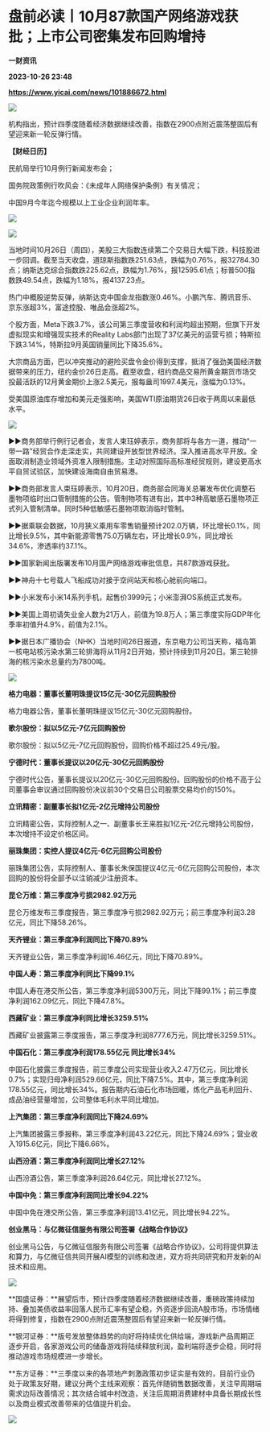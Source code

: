 # 盘前必读丨10月87款国产网络游戏获批；上市公司密集发布回购增持
**一财资讯**

**2023-10-26 23:48**

**https://www.yicai.com/news/101886672.html**

![](https://imgcdn.yicai.com/uppics/slides/2023/10/b7afc8fc8cd9750f54eef276c280ecb5.jpg)

机构指出，预计四季度随着经济数据继续改善，指数在2900点附近震荡整固后有望迎来新一轮反弹行情。

**【财经日历】**

民航局举行10月例行新闻发布会；

国务院政策例行吹风会：《未成年人网络保护条例》有关情况；

中国9月今年迄今规模以上工业企业利润年率。

![](https://imgcdn.yicai.com/uppics/images/2019/10/9169e58e881674682c80ef942f95057d.jpg)

![](https://imgcdn.yicai.com/uppics/images/2023/10/a95074634914c9798e23b8110e59948e.jpg)

当地时间10月26日（周四），美股三大指数连续第二个交易日大幅下跌，科技股进一步回调。截至当天收盘，道琼斯指数跌251.63点，跌幅为0.76%，报32784.30点；纳斯达克综合指数跌225.62点，跌幅为1.76%，报12595.61点；标普500指数跌49.54点，跌幅为1.18%，报4137.23点。

热门中概股逆势反弹，纳斯达克中国金龙指数涨0.46%。小鹏汽车、腾讯音乐、京东涨超3%，富途控股、唯品会涨超2%。

个股方面，Meta下跌3.7%，该公司第三季度营收和利润均超出预期，但旗下开发虚拟现实和增强现实技术的Reality Labs部门出现了37亿美元的运营亏损；特斯拉下跌3.14%，特斯拉9月英国销量同比下降35.6%。

大宗商品方面，巴以冲突推动的避险买盘令金价得到支撑，抵消了强劲美国经济数据带来的压力，纽约金价26日走高。截至收盘，纽约商品交易所黄金期货市场交投最活跃的12月黄金期价上涨2.5美元，报每盎司1997.4美元，涨幅为0.13%。

受美国原油库存增加和美元走强影响，美国WTI原油期货26日收于两周以来最低水平。

![](https://imgcdn.yicai.com/uppics/images/2019/10/be231c70bd009c5fbf111e298546d5be.jpg)

►►商务部举行例行记者会，发言人束珏婷表示，商务部将与各方一道，推动“一带一路”经贸合作走深走实，共同建设开放型世界经济。深入推进高水平开放。全面取消制造业领域外资准入限制措施。主动对照国际高标准经贸规则，建设更高水平自贸试验区，加快建设海南自由贸易港。

►►商务部发言人束珏婷表示，10月20日，商务部会同海关总署发布优化调整石墨物项临时出口管制措施的公告。管制物项有进有出，其中3种高敏感石墨物项正式列入管制清单。同时5种低敏感石墨物项取消临时管制。

►►据乘联会数据，10月狭义乘用车零售销量预计202.0万辆，环比增长0.1%，同比增长9.5%，其中新能源零售75.0万辆左右，环比增长0.9%，同比增长34.6%，渗透率约37.1%。

►►国家新闻出版署发布10月国产网络游戏审批信息，共87款游戏获批。

►►神舟十七号载人飞船成功对接于空间站天和核心舱前向端口。

►►小米发布小米14系列手机，起售价3999元；小米澎湃OS系统正式发布。

►►美国上周初请失业金人数为21万人，前值为19.8万人；第三季度实际GDP年化季率初值升4.9%，前值为2.1%。

►►据日本广播协会（NHK）当地时间26日报道，东京电力公司当天称，福岛第一核电站核污染水第三轮排海将从11月2日开始，预计持续到11月20日。第三轮排海的核污染水总量约为7800吨。

![](https://imgcdn.yicai.com/uppics/images/2019/10/a120fc142e35265371964f2946437618.jpg)

**格力电器：董事长董明珠提议15亿元-30亿元回购股份**

格力电器公告，董事长董明珠提议15亿元-30亿元回购股份。

**歌尔股份：拟以5亿元-7亿元回购股份**

歌尔股份：拟以5亿元-7亿元回购股份，回购价格不超过25.49元/股。

**宁德时代：董事长提议以20亿元-30亿元回购股份**

宁德时代公告，董事长提议以20亿元-30亿元回购股份。回购股份的价格不高于公司董事会审议通过回购股份决议前30个交易日公司股票交易均价的150%。

**立讯精密：副董事长拟1亿元-2亿元增持公司股份**

立讯精密公告，实际控制人之一、副董事长王来胜拟1亿元-2亿元增持公司股份，本次增持不设定价格区间。

**丽珠集团：实控人提议4亿元-6亿元回购公司股份**

丽珠集团公告，实际控制人、董事长朱保国提议4亿元-6亿元回购公司股份，本次回购的股份将全部予以注销减少注册资本。

**昆仑万维：第三季度净亏损2982.92万元**

昆仑万维发布三季度报告，第三季度净亏损2982.92万元；前三季度净利润3.28亿元，同比下降58.26%。

**天齐锂业：第三季度净利润同比下降70.89%**

天齐锂业公告，第三季度净利润16.46亿元，同比下降70.89%。

**中国人寿：第三季度净利同比下降99.1%**

中国人寿在港交所公告，第三季度净利润5300万元，同比下降99.1%；前三季度净利润162.09亿元，同比下降47.8%。

**西藏矿业：第三季度净利同比增长3259.51%**

西藏矿业披露第三季度报告，第三季度净利润8777.6万元，同比增长3259.51%。

**中国石化：第三季度净利润178.55亿元 同比增长34%**

中国石化披露三季度报告，前三季度公司实现营业收入2.47万亿元，同比增长0.7%；实现归母净利润529.66亿元，同比下降7.5%。其中，第三季度净利润178.55亿元，同比增长34%。报告期内石油石化市场回暖，炼化产品毛利回升、成品油经营量增加，公司整体毛利水平同比增加。

**上汽集团：第三季度净利润同比下降24.69%**

上汽集团披露三季报称，第三季度净利润43.22亿元，同比下降24.69%；营业收入1915.6亿元，同比下降6.66%。

**山西汾酒：第三季度净利润同比增长27.12%**

山西汾酒公告，第三季度净利润26.64亿元，同比增长27.12%。

**中国中免：第三季度净利润同比增长94.22%**

中国中免在港交所公告，第三季度净利润13.41亿元，同比增长94.22%。

**创业黑马：与亿微征信服务有限公司签署《战略合作协议》**

创业黑马公告，与亿微征信服务有限公司签署《战略合作协议》，公司将提供算法和算力，与亿微征信共同开展AI模型的训练和改进，双方将共同研究和开发新的AI技术和应用。

![](https://imgcdn.yicai.com/uppics/images/2019/10/b9710140727da51d57024fc532818e93.jpg)

**国盛证券：**展望后市，预计四季度随着经济数据继续改善，重磅政策持续加持、叠加美债收益率回落人民币汇率有望企稳，外资逐步回流A股市场，市场情绪将得到修复，指数在2900点附近震荡整固后有望迎来新一轮反弹行情。

**银河证券：**版号发放整体趋势的向好将持续优化供给端，游戏新产品周期正逐步开启，各家游戏公司的储备游戏将陆续释放利润，盈利端将逐步企稳，同时将推动游戏市场规模进一步增长。

**东方证券：**三季度以来的各项地产刺激政策初步证实是有效的，目前行业仍处于政策友好期，建议分两个主线来观察：首先伴随销售数据改善，关注早周期端需求边际改善情况；其次结合城中村改造，关注后周期消费建材中具备长期成长性以及商业模式改善带来的估值提升机会。

[![](https://imgcdn.yicai.com/uppics/images/2023/08/3a038813de401cb79ca15a6a6f4a8fcc.jpg)](https://s.r.sn.cn/ETYnnt)
